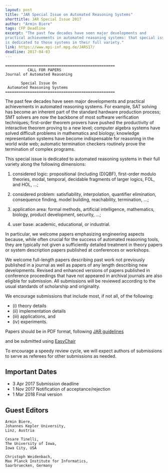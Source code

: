 ```yaml
---
layout: post
title: "JAR Special Issue on Automated Reasoning Systems"
shorttitle: JAR Special Issue 2017
author: "Armin Biere"
tags: CFP Deadline
excerpt: "The past few decades have seen major developments and
practical achievements in automated reasoning systems: that special issue
is dedicated to those systems in their full variety."
link: https://www.mpi-inf.mpg.de/JARS17/ 
deadline: 2017-04-03
---
```

    =================================================
    	      CALL FOR PAPERS
	Journal of Automated Reasoning

	       Special Issue On
	 Automated Reasoning Systems
    =================================================

The past few decades have seen major developments and
practical achievements in automated reasoning systems. For
example, SAT solving has become an inherent part of the
standard hardware production process; SMT solvers are now
the backbone of most software verification techniques;
first-order theorem provers have pushed the productivity of
interactive theorem proving to a new level; computer algebra
systems have solved difficult problems in mathematics and
biology; knowledge representation systems have become
indispensable for reasoning in the world wide web; automatic
termination checkers routinely prove the termination of
complex programs.

This special issue is dedicated to automated reasoning
systems in their full variety along the following
dimensions:

1. considered logic: propositional (including (D)QBF),
first-order modulo theories, modal, temporal, decidable
fragments of larger logics, FOL, and HOL, ...;

2. considered problem: satisfiability, interpolation,
quantifier elimination, consequence finding, model building,
reachability, termination, ...;

3. application area: formal methods, artificial
intelligence, mathematics, biology, product development,
security, ...;

4. user base: academic, educational, or industrial.

In particular, we welcome papers emphasizing engineering
aspects because, while often crucial for the success of
automated reasoning tools, they are typically not given a
sufficiently detailed treatment in theory papers or system
description papers published at conferences or workshops.

We welcome full-length papers describing past work not
previously published in a journal as well as papers of any
length describing new developments. Revised and enhanced
versions of papers published in conference proceedings that
have not appeared in archival journals are also eligible for
submission. All submissions will be reviewed according to
the usual standards of scholarship and originality.

We encourage submissions that include most, if not all, of
the following:

+ (i) theory details
+ (ii) implementation details
+ (iii) applications, and
+ (iv) experiments.

Papers should be in PDF format, following [JAR guidelines](http://www.springer.com/computer/theoretical+computer+science/journal/10817)

and be submitted using [EasyChair](https://easychair.org/conferences/?conf=jars2017)

To encourage a speedy review cycle, we will expect authors
of submissions to serve as referees for other submissions as
needed.

## Important Dates

+ 3 Apr 2017    Submission deadline
+ 1 Nov 2017    Notification of acceptance/rejection
+ 1 Mar 2018    Final version

## Guest Editors

    Armin Biere,
    Johannes Kepler University,
    Linz, Austria

    Cesare Tinelli,
    The University of Iowa,
    Iowa City, USA

    Christoph Weidenbach,
    Max Planck Institute for Informatics,
    Saarbruecken, Germany

